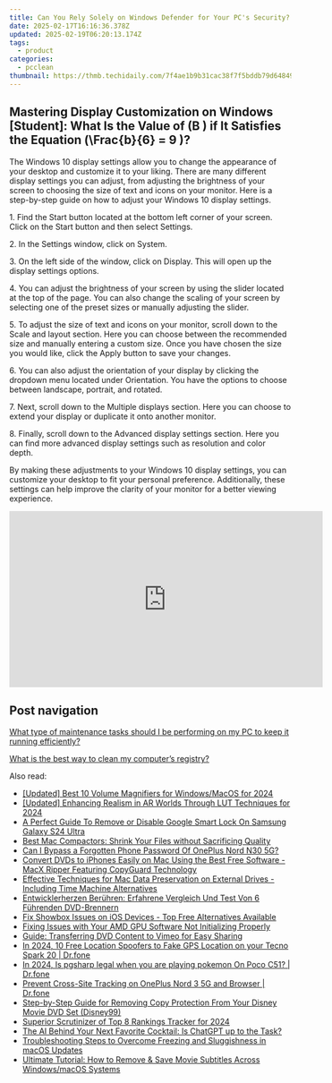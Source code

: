 ```yaml
---
title: Can You Rely Solely on Windows Defender for Your PC's Security? Insights From YL Computing
date: 2025-02-17T16:16:36.378Z
updated: 2025-02-19T06:20:13.174Z
tags:
  - product
categories:
  - pcclean
thumbnail: https://thmb.techidaily.com/7f4ae1b9b31cac38f7f5bddb79d648495e38c22783ddea3f0c620d5fbd42617b.jpg
---
```


## Mastering Display Customization on Windows [Student]: What Is the Value of \(B \) if It Satisfies the Equation \(\Frac{b}{6} = 9 \)?

The Windows 10 display settings allow you to change the appearance of your desktop and customize it to your liking. There are many different display settings you can adjust, from adjusting the brightness of your screen to choosing the size of text and icons on your monitor. Here is a step-by-step guide on how to adjust your Windows 10 display settings. 

1\. Find the Start button located at the bottom left corner of your screen. Click on the Start button and then select Settings.

2\. In the Settings window, click on System.

3\. On the left side of the window, click on Display. This will open up the display settings options. 

4\. You can adjust the brightness of your screen by using the slider located at the top of the page. You can also change the scaling of your screen by selecting one of the preset sizes or manually adjusting the slider.

5\. To adjust the size of text and icons on your monitor, scroll down to the Scale and layout section. Here you can choose between the recommended size and manually entering a custom size. Once you have chosen the size you would like, click the Apply button to save your changes.

6\. You can also adjust the orientation of your display by clicking the dropdown menu located under Orientation. You have the options to choose between landscape, portrait, and rotated.

7\. Next, scroll down to the Multiple displays section. Here you can choose to extend your display or duplicate it onto another monitor.

8\. Finally, scroll down to the Advanced display settings section. Here you can find more advanced display settings such as resolution and color depth. 

By making these adjustments to your Windows 10 display settings, you can customize your desktop to fit your personal preference. Additionally, these settings can help improve the clarity of your monitor for a better viewing experience.

<!-- affiliate ads begin -->
<iframe width="560" height="315" src="https://www.youtube.com/embed/VxFUhesNCKo?si=Ti0ui6DXYP12sjSs" title="YouTube video player" frameborder="0" allow="accelerometer; autoplay; clipboard-write; encrypted-media; gyroscope; picture-in-picture; web-share" referrerpolicy="strict-origin-when-cross-origin" allowfullscreen></iframe>
<!-- affiliate ads end -->

## Post navigation

[What type of maintenance tasks should I be performing on my PC to keep it running efficiently?](https://tools.techidaily.com/pcclean/products/)

[What is the best way to clean my computer’s registry?](https://tools.techidaily.com/pcclean/products/)

<ins class="adsbygoogle"
     style="display:block"
     data-ad-format="autorelaxed"
     data-ad-client="ca-pub-7571918770474297"
     data-ad-slot="1223367746"></ins>

<ins class="adsbygoogle"
     style="display:block"
     data-ad-client="ca-pub-7571918770474297"
     data-ad-slot="8358498916"
     data-ad-format="auto"
     data-full-width-responsive="true"></ins>

<span class="atpl-alsoreadstyle">Also read:</span>
<div><ul>
<li><a href="https://youtube-sure.techidaily.com/ed-best-10-volume-magnifiers-for-windowsmacos-for-2024/"><u>[Updated] Best 10 Volume Magnifiers for Windows/MacOS for 2024</u></a></li>
<li><a href="https://fox-links.techidaily.com/updated-enhancing-realism-in-ar-worlds-through-lut-techniques-for-2024/"><u>[Updated] Enhancing Realism in AR Worlds Through LUT Techniques for 2024</u></a></li>
<li><a href="https://android-unlock.techidaily.com/a-perfect-guide-to-remove-or-disable-google-smart-lock-on-samsung-galaxy-s24-ultra-by-drfone-android/"><u>A Perfect Guide To Remove or Disable Google Smart Lock On Samsung Galaxy S24 Ultra</u></a></li>
<li><a href="https://discover-alternatives.techidaily.com/best-mac-compactors-shrink-your-files-without-sacrificing-quality/"><u>Best Mac Compactors: Shrink Your Files without Sacrificing Quality</u></a></li>
<li><a href="https://easy-unlock-android.techidaily.com/can-i-bypass-a-forgotten-phone-password-of-oneplus-nord-n30-5g-by-drfone-android/"><u>Can I Bypass a Forgotten Phone Password Of OnePlus Nord N30 5G?</u></a></li>
<li><a href="https://discover-alternatives.techidaily.com/convert-dvds-to-iphones-easily-on-mac-using-the-best-free-software-macx-ripper-featuring-copyguard-technology/"><u>Convert DVDs to iPhones Easily on Mac Using the Best Free Software - MacX Ripper Featuring CopyGuard Technology</u></a></li>
<li><a href="https://discover-alternatives.techidaily.com/effective-techniques-for-mac-data-preservation-on-external-drives-including-time-machine-alternatives/"><u>Effective Techniques for Mac Data Preservation on External Drives - Including Time Machine Alternatives</u></a></li>
<li><a href="https://discover-alternatives.techidaily.com/entwicklerherzen-beruhren-erfahrene-vergleich-und-test-von-6-fuhrenden-dvd-brennern/"><u>Entwicklerherzen Berühren: Erfahrene Vergleich Und Test Von 6 Führenden DVD-Brennern</u></a></li>
<li><a href="https://discover-alternatives.techidaily.com/fix-showbox-issues-on-ios-devices-top-free-alternatives-available/"><u>Fix Showbox Issues on iOS Devices - Top Free Alternatives Available</u></a></li>
<li><a href="https://program-issues.techidaily.com/fixing-issues-with-your-amd-gpu-software-not-initializing-properly/"><u>Fixing Issues with Your AMD GPU Software Not Initializing Properly</u></a></li>
<li><a href="https://discover-alternatives.techidaily.com/guide-transferring-dvd-content-to-vimeo-for-easy-sharing/"><u>Guide: Transferring DVD Content to Vimeo for Easy Sharing</u></a></li>
<li><a href="https://android-location.techidaily.com/in-2024-10-free-location-spoofers-to-fake-gps-location-on-your-tecno-spark-20-drfone-by-drfone-virtual/"><u>In 2024, 10 Free Location Spoofers to Fake GPS Location on your Tecno Spark 20 | Dr.fone</u></a></li>
<li><a href="https://phone-solutions.techidaily.com/in-2024-is-pgsharp-legal-when-you-are-playing-pokemon-on-poco-c51-drfone-by-drfone-virtual-android/"><u>In 2024, Is pgsharp legal when you are playing pokemon On Poco C51? | Dr.fone</u></a></li>
<li><a href="https://fake-location.techidaily.com/prevent-cross-site-tracking-on-oneplus-nord-3-5g-and-browser-drfone-by-drfone-virtual-android/"><u>Prevent Cross-Site Tracking on OnePlus Nord 3 5G and Browser | Dr.fone</u></a></li>
<li><a href="https://discover-alternatives.techidaily.com/step-by-step-guide-for-removing-copy-protection-from-your-disney-movie-dvd-set-disney99/"><u>Step-by-Step Guide for Removing Copy Protection From Your Disney Movie DVD Set (Disney99)</u></a></li>
<li><a href="https://youtube-data.techidaily.com/ior-scrutinizer-of-top-8-rankings-tracker-for-2024/"><u>Superior Scrutinizer of Top 8 Rankings Tracker for 2024</u></a></li>
<li><a href="https://tech-hub.techidaily.com/the-ai-behind-your-next-favorite-cocktail-is-chatgpt-up-to-the-task/"><u>The AI Behind Your Next Favorite Cocktail: Is ChatGPT up to the Task?</u></a></li>
<li><a href="https://discover-alternatives.techidaily.com/troubleshooting-steps-to-overcome-freezing-and-sluggishness-in-macos-updates/"><u>Troubleshooting Steps to Overcome Freezing and Sluggishness in macOS Updates</u></a></li>
<li><a href="https://discover-alternatives.techidaily.com/ultimate-tutorial-how-to-remove-and-save-movie-subtitles-across-windowsmacos-systems/"><u>Ultimate Tutorial: How to Remove & Save Movie Subtitles Across Windows/macOS Systems</u></a></li>
</ul></div>

